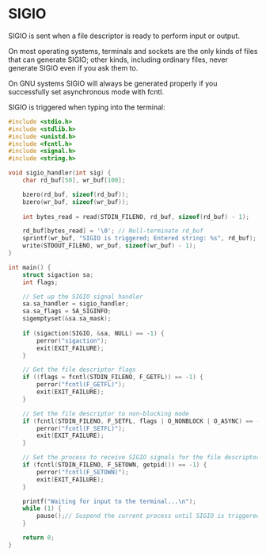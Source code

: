 # SIGIO
SIGIO is sent when a file descriptor is ready to perform input or output.

On most operating systems, terminals and sockets are the only kinds of files that can generate SIGIO; other kinds, including ordinary files, never generate SIGIO even if you ask them to.

On GNU systems SIGIO will always be generated properly if you successfully set asynchronous mode with fcntl.

SIGIO is triggered when typing into the terminal:
```c
#include <stdio.h>
#include <stdlib.h>
#include <unistd.h>
#include <fcntl.h>
#include <signal.h>
#include <string.h>

void sigio_handler(int sig) {
    char rd_buf[50], wr_buf[100];

    bzero(rd_buf, sizeof(rd_buf));
    bzero(wr_buf, sizeof(wr_buf));
    
    int bytes_read = read(STDIN_FILENO, rd_buf, sizeof(rd_buf) - 1);

    rd_buf[bytes_read] = '\0'; // Null-terminate rd_buf
    sprintf(wr_buf, "SIGIO is triggered; Entered string: %s", rd_buf);
    write(STDOUT_FILENO, wr_buf, sizeof(wr_buf) - 1);
}

int main() {
    struct sigaction sa;
    int flags;

    // Set up the SIGIO signal handler
    sa.sa_handler = sigio_handler;
    sa.sa_flags = SA_SIGINFO;
    sigemptyset(&sa.sa_mask);
    
    if (sigaction(SIGIO, &sa, NULL) == -1) {
        perror("sigaction");
        exit(EXIT_FAILURE);
    }

    // Get the file descriptor flags
    if ((flags = fcntl(STDIN_FILENO, F_GETFL)) == -1) {
        perror("fcntl(F_GETFL)");
        exit(EXIT_FAILURE);
    }

    // Set the file descriptor to non-blocking mode
    if (fcntl(STDIN_FILENO, F_SETFL, flags | O_NONBLOCK | O_ASYNC) == -1) {
        perror("fcntl(F_SETFL)");
        exit(EXIT_FAILURE);
    }

    // Set the process to receive SIGIO signals for the file descriptor
    if (fcntl(STDIN_FILENO, F_SETOWN, getpid()) == -1) {
        perror("fcntl(F_SETOWN)");
        exit(EXIT_FAILURE);
    }

    printf("Waiting for input to the terminal...\n");
    while (1) {
        pause();// Suspend the current process until SIGIO is triggered by typing to STDIN_FILENO
    }

    return 0;
}
```
